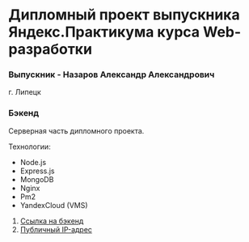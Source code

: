 # Дипломный проект выпускника Яндекс.Практикума курса Web-разработки
### Выпускник - Назаров Александр Александрович
г. Липецк
### Бэкенд 
Серверная часть дипломного проекта. 

Технологии:
* Node.js
* Express.js
* MongoDB
* Nginx
* Pm2
* YandexCloud (VMS)

1. [Ссылка на бэкенд](https://api.diploma-nazarov.nomoredomains.icu)
2. [Публичный IP-адрес](https://158.160.2.236)

